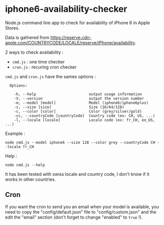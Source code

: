iphone6-availability-checker
============================

Node.js command line app to check for availability of iPhone 6 in Apple Stores.

Data is gathered from https://reserve.cdn-apple.com/COUNTRYCODE/LOCALE/reserve/iPhone/availability.

2 ways to check availability :

- `cmd.js` : one time checker
- `cron.js` : recuring cron checker

`cmd.js` and `cron.js` have the sames options :

```
  Options:

    -h, --help                        output usage information
    -V, --version                     output the version number
    -m, --model [model]               Model (iphone6/iphone6plus)
    -s, --size [size]                 Size (16/64/128)
    -c, --color [color]               Color (grey/silver/gold)
    -cc, --countryCode [countryCode]  Country code (ex: CH, US, ...)
    -l, --locale [locale]             Locale code (ex: fr_CH, en_US, ...)
```

Example :

```node cmd.js --model iphone6 --size 128 --color grey --countryCode CH --locale fr_CH```

Help :

```node cmd.js --help```

It has been tested with swiss locale and country code, I don't know if it works in other countries.

## Cron

If you want the cron to send you an email when your model is available, you need to copy the "config/default.json" file to "config/custom.json" and the edit the "email" section (don't forget to change "enabled" to `true` !).
